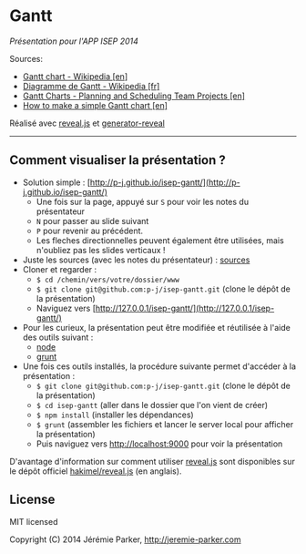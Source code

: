 # Gantt
*Présentation pour l'APP ISEP 2014*

Sources:
- [Gantt chart - Wikipedia [en]](http://en.wikipedia.org/wiki/Gantt_chart)
- [Diagramme de Gantt - Wikipedia [fr]](http://fr.wikipedia.org/wiki/Diagramme_de_Gantt)
- [Gantt Charts - Planning and Scheduling Team Projects [en]](http://www.mindtools.com/pages/article/newPPM_03.htm)
- [How to make a simple Gantt chart [en]](http://theresearchwhisperer.wordpress.com/2011/09/13/gantt-chart/)

Réalisé avec [reveal.js](https://github.com/hakimel/reveal.js) et [generator-reveal](https://github.com/slara/generator-reveal)

---

## Comment visualiser la présentation ?
+ Solution simple : [http://p-j.github.io/isep-gantt/](http://p-j.github.io/isep-gantt/)
  + Une fois sur la page, appuyé sur `S` pour voir les notes du présentateur
   + `N` pour passer au slide suivant
   + `P` pour revenir au précédent.
   + Les fleches directionnelles peuvent également être utilisées, mais n'oubliez pas les slides verticaux !
+ Juste les sources (avec les notes du présentateur) : [sources](https://github.com/p-j/isep-gantt/tree/master/slides)
+ Cloner et regarder :
  + `$ cd /chemin/vers/votre/dossier/www`
  + `$ git clone git@github.com:p-j/isep-gantt.git` (clone le dépôt de la présentation)
  + Naviguez vers [http://127.0.0.1/isep-gantt/](http://127.0.0.1/isep-gantt/)
+ Pour les curieux, la présentation peut être modifiée et réutilisée à l'aide des outils suivant :
  + [node](http://nodejs.org/)
  + [grunt](http://gruntjs.com/getting-started#installing-the-cli)
+ Une fois ces outils installés, la procédure suivante permet d'accéder à la présentation :
  + `$ git clone git@github.com:p-j/isep-gantt.git` (clone le dépôt de la présentation)
  + `$ cd isep-gantt` (aller dans le dossier que l'on vient de créer)
  + `$ npm install` (installer les dépendances)
  + `$ grunt` (assembler les fichiers et lancer le server local pour afficher la présentation)
  + Puis naviguez vers [http://localhost:9000](http://localhost:9000) pour voir la présentation

D'avantage d'information sur comment utiliser [reveal.js](https://github.com/hakimel/reveal.js) sont disponibles sur le dépôt officiel [hakimel/reveal.js](https://github.com/hakimel/reveal.js) (en anglais).

## License
MIT licensed

Copyright (C) 2014 Jérémie Parker, http://jeremie-parker.com
